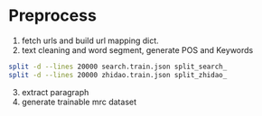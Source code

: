 # Preprocess
1. fetch urls and build url mapping dict.
2. text cleaning and word segment, generate POS and Keywords
```bash
split -d --lines 20000 search.train.json split_search_
split -d --lines 20000 zhidao.train.json split_zhidao_
```
3. extract paragraph
4. generate trainable mrc dataset

